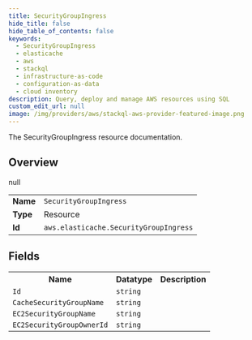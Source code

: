 ```yaml
---
title: SecurityGroupIngress
hide_title: false
hide_table_of_contents: false
keywords:
  - SecurityGroupIngress
  - elasticache
  - aws
  - stackql
  - infrastructure-as-code
  - configuration-as-data
  - cloud inventory
description: Query, deploy and manage AWS resources using SQL
custom_edit_url: null
image: /img/providers/aws/stackql-aws-provider-featured-image.png
---
```

The SecurityGroupIngress resource documentation.

## Overview
<table><tbody>
<tr><td><b>Name</b></td><td><code>SecurityGroupIngress</code></td></tr>
<tr><td><b>Type</b></td><td>Resource</td></tr>
null
<tr><td><b>Id</b></td><td><code>aws.elasticache.SecurityGroupIngress</code></td></tr>
</tbody></table>

## Fields
<table><tbody>
<tr><th>Name</th><th>Datatype</th><th>Description</th></tr>
<tr><td><code>Id</code></td><td><code>string</code></td><td></td></tr><tr><td><code>CacheSecurityGroupName</code></td><td><code>string</code></td><td></td></tr><tr><td><code>EC2SecurityGroupName</code></td><td><code>string</code></td><td></td></tr><tr><td><code>EC2SecurityGroupOwnerId</code></td><td><code>string</code></td><td></td></tr>
</tbody></table>